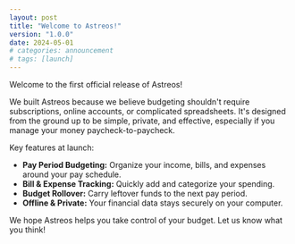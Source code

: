 ```yaml
---
layout: post
title: "Welcome to Astreos!"
version: "1.0.0"
date: 2024-05-01
# categories: announcement
# tags: [launch]
---
```


Welcome to the first official release of Astreos!

We built Astreos because we believe budgeting shouldn't require subscriptions, online accounts, or complicated spreadsheets. It's designed from the ground up to be simple, private, and effective, especially if you manage your money paycheck-to-paycheck.

Key features at launch:

*   **Pay Period Budgeting:** Organize your income, bills, and expenses around your pay schedule.
*   **Bill & Expense Tracking:** Quickly add and categorize your spending.
*   **Budget Rollover:** Carry leftover funds to the next pay period.
*   **Offline & Private:** Your financial data stays securely on your computer.

We hope Astreos helps you take control of your budget. Let us know what you think! 